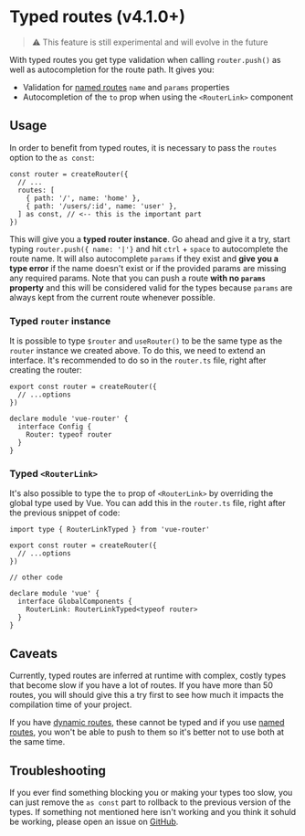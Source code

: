 # Typed routes (v4.1.0+)

> ⚠️ This feature is still experimental and will evolve in the future

With typed routes you get type validation when calling `router.push()` as well as autocompletion for the route path. It gives you:

- Validation for [named routes](../essentials/named-routes.md) `name` and `params` properties
- Autocompletion of the `to` prop when using the `<RouterLink>` component

## Usage

In order to benefit from typed routes, it is necessary to pass the `routes` option to the `as const`:

```ts{6}
const router = createRouter({
  // ...
  routes: [
    { path: '/', name: 'home' },
    { path: '/users/:id', name: 'user' },
  ] as const, // <-- this is the important part
})
```

This will give you a **typed router instance**. Go ahead and give it a try, start typing `router.push({ name: '|'}` and hit `ctrl` + `space` to autocomplete the route name. It will also autocomplete `params` if they exist and **give you a type error** if the name doesn't exist or if the provided params are missing any required params. Note that you can push a route **with no `params` property** and this will be considered valid for the types because `params` are always kept from the current route whenever possible.

### Typed `router` instance

It is possible to type `$router` and `useRouter()` to be the same type as the `router` instance we created above. To do this, we need to extend an interface. It's recommended to do so in the `router.ts` file, right after creating the router:

```ts{5-9}
export const router = createRouter({
  // ...options
})

declare module 'vue-router' {
  interface Config {
    Router: typeof router
  }
}
```

### Typed `<RouterLink>`

It's also possible to type the `to` prop of `<RouterLink>` by overriding the global type used by Vue. You can add this in the `router.ts` file, right after the previous snippet of code:

```ts{1,9-13}
import type { RouterLinkTyped } from 'vue-router'

export const router = createRouter({
  // ...options
})

// other code

declare module 'vue' {
  interface GlobalComponents {
    RouterLink: RouterLinkTyped<typeof router>
  }
}
```

## Caveats

Currently, typed routes are inferred at runtime with complex, costly types that become slow if you have a lot of routes. If you have more than 50 routes, you will should give this a try first to see how much it impacts the compilation time of your project.

If you have [dynamic routes](../advanced/dynamic-routing.md), these cannot be typed and if you use [named routes](../essentials/named-routes.md), you won't be able to push to them so it's better not to use both at the same time.

## Troubleshooting

If you ever find something blocking you or making your types too slow, you can just remove the `as const` part to rollback to the previous version of the types. If something not mentioned here isn't working and you think it sohuld be working, please open an issue on [GitHub](https://github.com/vuejs/router/issues).
